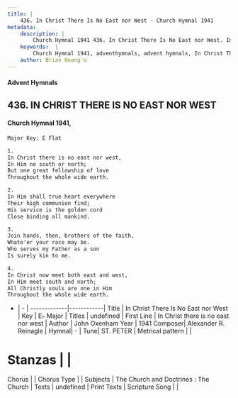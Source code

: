 ```yaml
---
title: |
    436. In Christ There Is No East nor West - Church Hymnal 1941
metadata:
    description: |
        Church Hymnal 1941 436. In Christ There Is No East nor West. In Christ there is no east nor west, In Him no south or north; But one great fellowship of love Throughout the whole wide earth. 
    keywords:  |
        Church Hymnal 1941, adventhymnals, advent hymnals, In Christ There Is No East nor West, In Christ there is no east nor west. 
    author: Brian Onang'o
---
```


#### Advent Hymnals
## 436. IN CHRIST THERE IS NO EAST NOR WEST
####  Church Hymnal 1941,

```txt
Major Key: E Flat

1.
In Christ there is no east nor west,
In Him no south or north;
But one great fellowship of love
Throughout the whole wide earth.

2.
In Him shall true heart everywhere
Their high communion find;
His service is the golden cord
Close binding all mankind.

3.
Join hands, then, brothers of the faith,
Whate'er your race may be.
Who serves my Father as a son
Is surely kin to me.

4.
In Christ now meet both east and west,
In Him meet south and north;
All Christly souls are one in Him
Throughout the whole wide earth.

```

- |   -  |
-------------|------------|
Title | In Christ There Is No East nor West |
Key | E♭ Major |
Titles | undefined |
First Line | In Christ there is no east nor west |
Author | John Oxenham
Year | 1941
Composer| Alexander R. Reinagle |
Hymnal|  - |
Tune| ST. PETER |
Metrical pattern | |
# Stanzas |  |
Chorus |  |
Chorus Type |  |
Subjects | The Church and Doctrines : The Church |
Texts | undefined |
Print Texts | 
Scripture Song |  |
    
